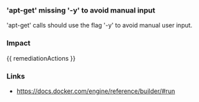 
### 'apt-get' missing '-y' to avoid manual input
'apt-get' calls should use the flag '-y' to avoid manual user input.

### Impact
<!-- Add Impact here -->

<!-- DO NOT CHANGE -->
{{ remediationActions }}

### Links
- https://docs.docker.com/engine/reference/builder/#run

